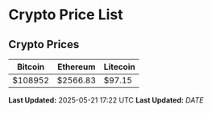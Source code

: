 # Crypto Price List

## Crypto Prices
| Bitcoin | Ethereum | Litecoin |
| ------- | -------- | -------- |
| $108952 | $2566.83 | $97.15 |
**Last Updated:** 2025-05-21 17:22 UTC
**Last Updated:** $DATE$
